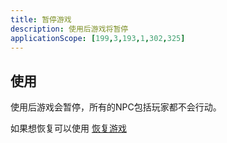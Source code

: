 ```yaml
---
title: 暂停游戏
description: 使用后游戏将暂停
applicationScope: [199,3,193,1,302,325]
---
```


## 使用

使用后游戏会暂停，所有的NPC包括玩家都不会行动。

如果想恢复可以使用 [恢复游戏](./resume)
